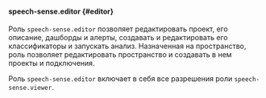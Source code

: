 #### speech-sense.editor {#editor}

Роль `speech-sense.editor` позволяет редактировать проект, его описание, дашборды и алерты, создавать и редактировать его классификаторы и запускать анализ. Назначенная на пространство, роль позволяет редактировать пространство и создавать в нем проекты и подключения. 

Роль `speech-sense.editor` включает в себя все разрешения роли `speech-sense.viewer`.